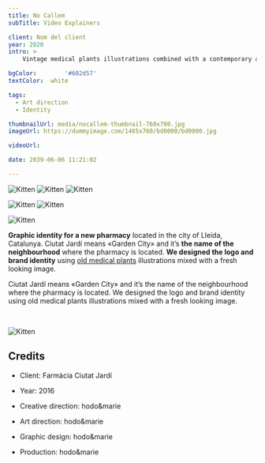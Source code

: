 ```yaml
---
title: No Callem
subTitle: Video Explainers

client: Nom del client
year: 2020
intro: > 
	Vintage medical plants illustrations combined with a contemporary aesthetics for the identity of a new pharmacy with a special focus on natural products.

bgColor: 		'#602d57' 
textColor: 	white

tags:
  - Art direction
  - Identity

thumbnailUrl: media/nocallem-thumbnail-760x700.jpg
imageUrl: https://dummyimage.com/1465x760/bd0000/bd0000.jpg

videoUrl: 

date: 2039-06-06 11:21:02

---
```


<div class="gallery">

![Kitten](https://dummyimage.com/600/bd0000/bd0000.jpg "x3")
![Kitten](https://dummyimage.com/600/bd0000/bd0000.jpg "x3")
![Kitten](https://dummyimage.com/600/bd0000/bd0000.jpg "x3")
</div>

<div class="gallery">

![Kitten](https://dummyimage.com/800x500/bd0000/bd0000.jpg "x2")
![Kitten](https://dummyimage.com/800x500/bd0000/bd0000.jpg "x2")
</div>

<div class="gallery">

![Kitten](https://dummyimage.com/1200x400/bd0000/bd0000.jpg "x1")
</div>

**Graphic identity for a new pharmacy** located in the city of Lleida, Catalunya.
Ciutat Jardí means «Garden City» and it’s **the name of the neighbourhood** where the pharmacy is located.
**We designed the logo and brand identity** using [old medical plants](#) illustrations mixed with a fresh looking image.


Ciutat Jardí means «Garden City» and it’s the name of the neighbourhood where the pharmacy is located.
We designed the logo and brand identity using old medical plants illustrations mixed with a fresh looking image.

<br/>

<div class="gallery">

![Kitten](https://dummyimage.com/1200x400/bd0000/bd0000.jpg "x1")
</div>

## Credits

* Client: Farmàcia Ciutat Jardí
* Year: 2016


* Creative direction: hodo&marie
* Art direction: hodo&marie
* Graphic design: hodo&marie
* Production: hodo&marie